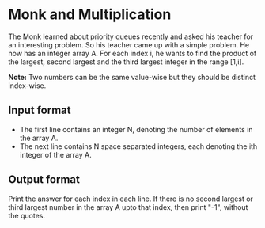 # Monk and Multiplication

The Monk learned about priority queues recently and asked his teacher for an interesting problem. So his teacher came up with a simple problem. He now has an integer array A. For each index i, he wants to find the product of the largest, second largest and the third largest integer in the range [1,i].

**Note:** Two numbers can be the same value-wise but they should be distinct index-wise.

## Input format

- The first line contains an integer N, denoting the number of elements in the array A.
- The next line contains N space separated integers, each denoting the ith integer of the array A.

## Output format

Print the answer for each index in each line. If there is no second largest or third largest number in the array A upto that index, then print "-1", without the quotes.
